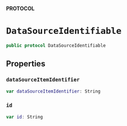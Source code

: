 **PROTOCOL**

# `DataSourceIdentifiable`

```swift
public protocol DataSourceIdentifiable
```

## Properties
### `dataSourceItemIdentifier`

```swift
var dataSourceItemIdentifier: String
```

### `id`

```swift
var id: String
```
